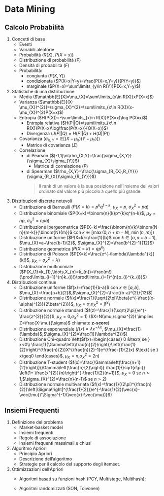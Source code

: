 # Data Mining
## Calcolo Probabilità
1. Concetti di base
   - Eventi
   - Variabili aleatorie 
   - Probabilità ($R(X)$. $P(X=x)$)
   - Distribuzione di probabilità ($P$)
   - Densità di probabilità ($F$)
   - Probabilità:
     - congiunta ($P(X,Y)$)
     - condizionata ($P(X=x|Y=y)=\frac{P(X=x,Y=y)}{P(Y=y)}$)
     - marginale ($P(X=x)=\sum\limits_{y\in R(Y)}P(X=x,Y=y)$)
2. Statistiche di una distribuzione
   - Media ($\mathbb{E}[X]=\mu_{X}=\sum\limits_{x\in R(X)}xP(X=x)$)
   - Varianza ($\mathbb{E}[(X-\mu_{X})^{2}]=\sigma_{X}^{2}=\sum\limits_{x\in R(X)}(x-\mu_{X})^{2}P(X=x)$)
   - Entropia ($H(P(X))=-\sum\limits_{x\in R(X)}P(X=x)\log P(X=x)$)
     - Entropia relativa ($H(P||Q)=\sum\limits_{x\in R(X)}P(X=x)\log\frac{P(X=x)}{Q(X=x)}$)
     - Divergenza ($J(P||Q) = H(P||Q) + H(Q||P)$)
   - Covarianza ($\sigma_{X,Y}=\mathbb{E}[(X-\mu_{X})(Y-\mu_{Y})]$)
     - Matrice di covarianza ($\Sigma$)
   - Correlazione
     - di Pearson ($[-1,1]\ni\rho_{X,Y}=\frac{\sigma_{X,Y}}{\sigma_{X}\sigma_{Y}}$)
       - Matrice di correlazione ($P$)
     - di Spearman ($\rho_{X,Y}=\frac{\sigma_{R_{X},R_{Y}}}{\sigma_{R_{X}}\sigma_{R_{Y}}}$)
       > Il rank di un valore è la sua posizione nell’insieme dei valori ordinato dal valore più piccolo a quello più grande.
3. Distribuzioni discrete notevoli
   - Distribuzione di Bernoulli ($P(X=k)=p^{k}q^{1-k}$, $\mu_{X}=p$, $\sigma_{X}^{2}=pq$)
   - Distribuzione binomiale ($P(X=k)=\binom{n}{k}p^{k}q^{n-k}$, $\mu_{X}=np$, $\sigma_{X}^{2}=npq$)
   - Distribuzione ipergeometrica ($P(X=k)=\frac{\binom{n}{k}\binom{N-n}{m-k}}{\binom{N}{m}}$ con $k\in[\max(0,n+m-N),\min(n,m)]$)
   - Distribuzione uniforme ($P(X=k)=\frac{1}{b}$ con $k\in[a,a+b-1]$, $\mu_{X}=a+\frac{b-1}{2}$, $\sigma_{X}^{2}=\frac{b^{2}-1}{12}$)
   - Distribuzione geometrica ($P(X=k)=qp^{k}$)
   - Distribuzione di Poisson ($P(X=k)=\frac{e^{-\lambda}\lambda^{k}}{k!}$, $\mu_{X}=\sigma_{X}^{2}=\lambda$)
   - Distribuzione multinomiale ($P(X_{1}=k_{1},\ldots,X_{n}=k_{n})=\frac{m!}{\prod\limits_{i=1}^{n}k_{i}!}\prod\limits_{i=1}^{n}p_{i}^{k_{i}}$)
4. Distribuzioni continue
   - Distribuzione uniforme ($f(x)=\frac{1}{b-a}$ con $x\in[a,b]$, $\mu_{X}=\frac{a+b}{2}$,$\sigma_{X}^{2}=\frac{(b-a)^{2}}{12}$)
   - Distribuzione normale ($f(x)=\frac{1}{\sqrt{2\pi}\beta}e^{-\frac{(x-\alpha)^{2}}{2\beta^{2}}}$, $\mu_{X}=\alpha$,$\sigma_{X}^{2}=\beta^{2}$)
   - Distribuzione normale standard ($f(z)=\frac{1}{\sqrt{2\pi}}e^{- \frac{z^{2}}{2}}$, $\mu_{X}=0$,$\sigma_{X}^{2}=1$) ($X=N(\mu,\sigma^{2}) \implies Z=\frac{X-\mu}{\sigma}$ chiamato **z-score**)
   - Distribuzione esponenziale ($f(x)=\lambda e^{-\lambda x}$, $\mu_{X}=\frac{1}{\lambda}$,$\sigma_{X}^{2}=\frac{1}{\lambda^{2}}$)
   - Distribuzione Chi-quadro \left($f(x)=\begin{cases} 0 &\text{ se } x<0\\ \frac{1}{\Gamma\left(\frac{n}{2}\right)}\left(\frac{1}{2}\right)^{\frac{n}{2}}X^{\frac{n}{2}-1}e^{\frac-{1}{2}x} &\text{ se } x\geq0 \end{cases}$, $\mu_{X}=n$,$\sigma_{X}^{2}=2n$)
   - Distribuzione T-student ($f(x)=\frac{\Gamma\left(\frac{n+1}{2}\right)}{\Gamma\left(\frac{n}{2}\right)} \frac{1}{\sqrt{n\pi}} \left(1+ \frac{x^{2}}{n}\right)^{-\frac{1}{2}(n+1)}$, $\mu_{X}=0$ se $n>1$,$\sigma_{X}^{2}=\frac{n}{n-1}$ se $n>2$)
   - Distribuzione normale multivariata ($f(x)=\frac{1}{(2\pi)^{\frac{n}{2}}\left|\Sigma\right|^{\frac{1}{2}}}e^{-\frac{1}{2}(\vec{x}-\vec{\mu})'\Sigma^{-1}(\vec{x}-\vec{\mu})}$)
## Insiemi Frequenti
1. Definizione del problema
   - Market-basket model
   - Insiemi frequenti
   - Regole di associazione
   - Insiemi frequenti massimali e chiusi
2. Algoritmo Apriori
   - Principio Apriori
   - Descrizione dell’algoritmo
   - Strategie per il calcolo del supporto degli itemset.
3. Ottimizzazioni dell’Apriori
   - Algoritmi basati su funzioni hash (PCY, Multistage, Multihash);

   - Algoritmi randomizzati (SON, Toivonen)
